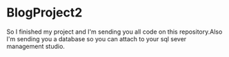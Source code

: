# BlogProject2


So I finished my project and I'm sending you all code on this repository.Also I'm sending you a database so you can attach to your sql sever management studio.
